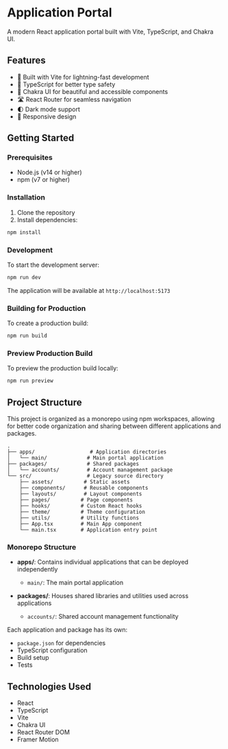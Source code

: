 # Application Portal

A modern React application portal built with Vite, TypeScript, and Chakra UI.

## Features

- 🚀 Built with Vite for lightning-fast development
- 📝 TypeScript for better type safety
- 🎨 Chakra UI for beautiful and accessible components
- 🛣️ React Router for seamless navigation
- 🌓 Dark mode support
- 📱 Responsive design

## Getting Started

### Prerequisites

- Node.js (v14 or higher)
- npm (v7 or higher)

### Installation

1. Clone the repository
2. Install dependencies:
```bash
npm install
```

### Development

To start the development server:
```bash
npm run dev
```

The application will be available at `http://localhost:5173`

### Building for Production

To create a production build:
```bash
npm run build
```

### Preview Production Build

To preview the production build locally:
```bash
npm run preview
```

## Project Structure

This project is organized as a monorepo using npm workspaces, allowing for better code organization and sharing between different applications and packages.

```
.
├── apps/                  # Application directories
│   └── main/             # Main portal application
├── packages/             # Shared packages
│   └── accounts/         # Account management package
└── src/                  # Legacy source directory
    ├── assets/          # Static assets
    ├── components/      # Reusable components
    ├── layouts/         # Layout components
    ├── pages/          # Page components
    ├── hooks/          # Custom React hooks
    ├── theme/          # Theme configuration
    ├── utils/          # Utility functions
    ├── App.tsx         # Main App component
    └── main.tsx        # Application entry point
```

### Monorepo Structure

- **apps/**: Contains individual applications that can be deployed independently
  - `main/`: The main portal application
  
- **packages/**: Houses shared libraries and utilities used across applications
  - `accounts/`: Shared account management functionality

Each application and package has its own:
- `package.json` for dependencies
- TypeScript configuration
- Build setup
- Tests

## Technologies Used

- React
- TypeScript
- Vite
- Chakra UI
- React Router DOM
- Framer Motion
